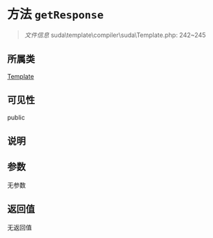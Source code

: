 # 方法 `getResponse`

> *文件信息* suda\template\compiler\suda\Template.php: 242~245

## 所属类 

[Template](../Template.md)

## 可见性

public

## 说明



## 参数


无参数


## 返回值

无返回值

